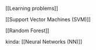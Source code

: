 

[[Learning problems]]

[[Support Vector Machines (SVM)]]

[[Random Forest]]

kinda: [[Neural Networks (NN)]]